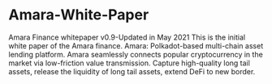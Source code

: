# Amara-White-Paper
Amara Finance whitepaper v0.9-Updated in May 2021
This is the initial  white paper of the Amara finance.
Amara: Polkadot-based multi-chain asset lending platform.
Amara seamlessly connects popular cryptocurrency in the market via low-friction value transmission. 
Capture high-quality long tail assets, release the liquidity of long tail assets, extend DeFi to new border.


